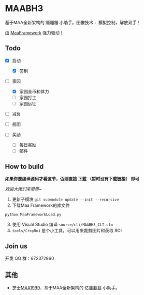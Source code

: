 # MAABH3

基于MAA全新架构的 蹦蹦蹦 小助手。图像技术 + 模拟控制，解放双手！

由 [MaaFramework](https://github.com/MaaAssistantArknights/MaaFramework) 强力驱动！

## Todo

* [x] 启动
  * [x] 签到

* [ ] 家园
  * [x] 家园金币和体力
  * [ ] 家园打工
  * [ ] 家园远征

* [ ] 减负

* [ ] 舰团

* [ ] 奖励
  * [ ] 每日奖励
  * [ ] 邮件

## How to build

**如果你要编译源码才看这节，否则直接 [下载]() （暂时没有下载链接）  即可**

_欢迎大佬们来带带~_

1. 更新子模块 `git submodule update --init --recursive`
2. 下载Maa Framework的库文件

```bash
python MaaFrameworkLoad.py
```

3. 使用 Visual Studio 编译 `source/cli/MAABH3_CLI.sln`
4. `tools/CropRoi` 是个小工具，可以用来裁剪图片和获取 ROI

## Join us

开发 QQ 群：672372860

## 其他

* 芝士[MAA1999](https://github.com/MaaAssistantArknights/MAA1999)，基于MAA全新架构的 亿韭韭韭 小助手。